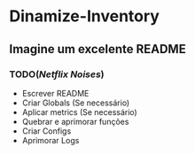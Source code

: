 # Dinamize-Inventory
## Imagine um excelente README

### TODO(*Netflix Noises*)
 * Escrever README
 * Criar Globals (Se necessário)
 * Aplicar metrics (Se necessário)
 * Quebrar e aprimorar funções
 * Criar Configs
 * Aprimorar Logs
